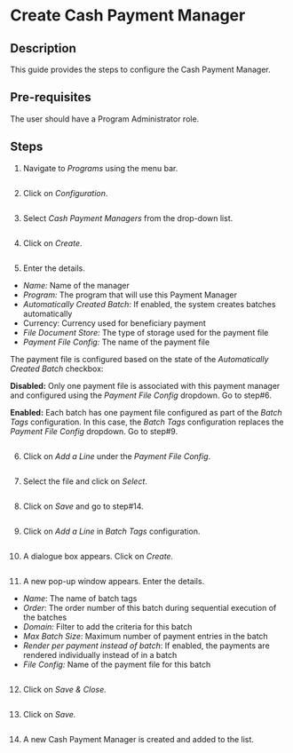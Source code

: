 # Create Cash Payment Manager

## Description

This guide provides the steps to configure the Cash Payment Manager.

## Pre-requisites

The user should have a Program Administrator role.

## Steps

1. Navigate to _Programs_ using the menu bar.

<figure><img src="../../../.gitbook/assets/payment-manager-program.png" alt=""><figcaption></figcaption></figure>

2. Click on _Configuration_.

<figure><img src="../../../.gitbook/assets/payment-manager-conf (1).png" alt=""><figcaption></figcaption></figure>

3. Select _Cash Payment Managers_ from the drop-down list.

<figure><img src="../../../.gitbook/assets/payment-manger-dropdown-cash (1).png" alt=""><figcaption></figcaption></figure>

4. Click on _Create_.

<figure><img src="../../../.gitbook/assets/cash-payment-create.png" alt=""><figcaption></figcaption></figure>

5. Enter the details.

* _Name:_ Name of the manager
* _Program:_ The program that will use this Payment Manager
* _Automatically Created Batch:_ If enabled, the system creates batches automatically
* Currency: Currency used for beneficiary payment
* _File Document Store:_ The type of storage used for the payment file
* _Payment File Config:_ The name of the payment file

The payment file is configured based on the state of the _Automatically Created Batch_ checkbox:

**Disabled:** Only one payment file is associated with this payment manager and configured using the _Payment File Config_ dropdown. Go to step#6.

**Enabled:** Each batch has one payment file configured as part of the _Batch Tags_ configuration. In this case, the _Batch Tags_ configuration replaces the _Payment File Config_ dropdown. Go to step#9.

<figure><img src="../../../.gitbook/assets/cash-payment-manager-file-conf.png" alt=""><figcaption></figcaption></figure>

6. Click on _Add a Line_ under the _Payment File Config_.

<figure><img src="../../../.gitbook/assets/cash-payment-details (2).png" alt=""><figcaption></figcaption></figure>

7. Select the file and click on _Select_.

<figure><img src="../../../.gitbook/assets/voucher-payment-select.png" alt=""><figcaption></figcaption></figure>

8. Click on _Save_ and go to step#14.

<figure><img src="../../../.gitbook/assets/cash-payment-file-save.png" alt=""><figcaption></figcaption></figure>

9. Click on _Add a Line_ in _Batch Tags_ configuration.

<figure><img src="../../../.gitbook/assets/cash-payment-save (3).png" alt=""><figcaption></figcaption></figure>

10. A dialogue box appears. Click on _Create._

<figure><img src="../../../.gitbook/assets/batch-tags-list (1).png" alt=""><figcaption></figcaption></figure>

11. A new pop-up window appears. Enter the details.

* _Name_: The name of batch tags
* _Order_: The order number of this batch during sequential execution of the batches
* _Domain:_ Filter to add the criteria for this batch
* _Max Batch Size_: Maximum number of payment entries in the batch
* _Render per payment instead of batch_: If enabled, the payments are rendered individually instead of in a batch
* _File Config:_ Name of the payment file for this batch

<figure><img src="../../../.gitbook/assets/batch-tags-drop-down (2).png" alt=""><figcaption></figcaption></figure>

12. Click on _Save & Close._

<figure><img src="../../../.gitbook/assets/batch-tags-template (2).png" alt=""><figcaption></figcaption></figure>

13. Click on _Save._

<figure><img src="../../../.gitbook/assets/cash-payment-save (1).png" alt=""><figcaption></figcaption></figure>

14. A new Cash Payment Manager is created and added to the list.

<figure><img src="../../../.gitbook/assets/cash-payment-result.png" alt=""><figcaption></figcaption></figure>
